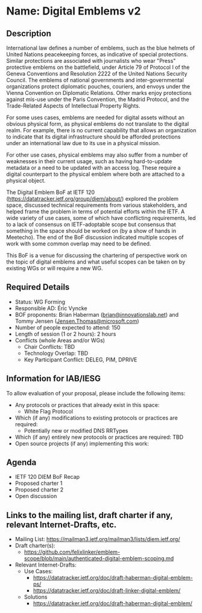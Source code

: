 # Name: Digital Emblems v2
## Description 

International law defines a number of emblems, such as the blue
helmets of United Nations peacekeeping forces, as indicative of special protections.
Similar protections are associated with journalists who wear
"Press" protective emblems on the battlefield, under Article 79 of
Protocol I of the Geneva Conventions and Resolution 2222 of the
United Nations Security Council. The emblems of national governments
and inter-governmental organizations protect diplomatic pouches,
couriers, and envoys under the Vienna Convention on Diplomatic
Relations. Other marks enjoy protections against mis-use under the
Paris Convention, the Madrid Protocol, and the Trade-Related Aspects
of Intellectual Property Rights.

For some uses cases, emblems are needed for digital assets without an 
obvious physical form, as physical emblems do not translate to the digital realm. 
For example, there is no current capability that allows an organization
to indicate that its digital infrastructure should be afforded
protections under an international law due to its use in a physical mission.

For other use cases, physical emblems may also suffer from a number of weaknesses
in their current usage, such as having hard-to-update metadata or a need to be
updated with an access log. These require a digital counterpart to the physical
emblem where both are attached to a physical object.

The Digital Emblem BoF at IETF 120 (https://datatracker.ietf.org/group/diem/about/)
explored the problem space, discussed technical requirements from various
stakeholders, and helped frame the problem in terms of potential efforts within the
IETF. A wide variety of use cases, some of which have conflicting requirements,
led to a lack of consensus on IETF-adoptable scope but consensus that something
in the space should be worked on (by a show of hands in Meetecho). The end of the
BoF discussion indicated multiple scopes of work with some common overlap may need
to be defined.

This BoF is a venue for discussing the chartering of perspective work on the topic
of digital emblems and what useful scopes can be taken on by existing WGs or will
require a new WG.

## Required Details
- Status: WG Forming
- Responsible AD: Éric Vyncke
- BOF proponents: Brian Haberman (brian@innovationslab.net) and Tommy Jensen (Jensen.Thomas@microsoft.com)
- Number of people expected to attend: 150
- Length of session (1 or 2 hours): 2 hours
- Conflicts (whole Areas and/or WGs)
   - Chair Conflicts: TBD
   - Technology Overlap: TBD
   - Key Participant Conflict: DELEG, PIM, DPRIVE

## Information for IAB/IESG
To allow evaluation of your proposal, please include the following items:

- Any protocols or practices that already exist in this space:
  - White Flag Protocol
- Which (if any) modifications to existing protocols or practices are required:
  - Potentially new or modified DNS RRTypes
- Which (if any) entirely new protocols or practices are required: TBD
- Open source projects (if any) implementing this work:

## Agenda
   - IETF 120 DIEM BoF Recap
   - Proposed charter 1
   - Proposed charter 2
   - Open discussion

## Links to the mailing list, draft charter if any, relevant Internet-Drafts, etc.
   - Mailing List: https://mailman3.ietf.org/mailman3/lists/diem.ietf.org/
   - Draft charter(s):
      - https://github.com/felixlinker/emblem-scope/blob/main/authenticated-digital-emblem-scoping.md
   - Relevant Internet-Drafts:
      - Use Cases:
         - https://datatracker.ietf.org/doc/draft-haberman-digital-emblem-ps/
         - https://datatracker.ietf.org/doc/draft-linker-digital-emblem/
      - Solutions
         - https://datatracker.ietf.org/doc/draft-haberman-digital-emblem/
